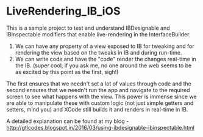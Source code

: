 # LiveRendering_IB_iOS
This is a sample project to test and understand IBDesignable and IBInspectable modifiers that enable live-rendering in the InterfaceBuilder. 

1) We can have any property of a view exposed to IB for tweaking and for rendering the view based on the tweaks in IB and during run-time. <br/>
2) We can write code and have the "code" render the changes real-time in the IB. (super cool, if you ask me, no one around the web seems to be as excited by this point as the first, sigh!) </br>

The first ensures that we needn't set a lot of values through code and the second ensures that we needn't run the app and navigate to the required screen to see what happens with the view. This power is immense since we are able to manipulate these with custom logic (not just simple getters and setters, mind you) and XCode still builds it and renders in real-time in IB. 

A detailed explanation can be found at my blog - http://gtlcodes.blogspot.in/2016/03/using-ibdesignable-ibinspectable.html
